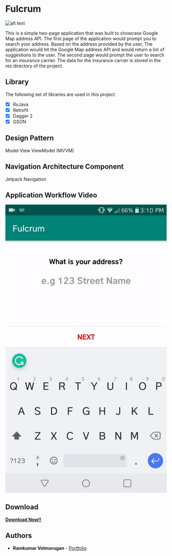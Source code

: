 # Fulcrum

![alt text](http://icons.iconarchive.com/icons/alecive/flatwoken/128/Apps-Google-Maps-icon.png)

This is a simple two-page application that was built to showcase Google Map address API. The first page of the application would prompt you to search your address. Based on the address provided by the user, The application would hit the Google Map address API and would return a list of suggestions to the user. The second page would prompt the user to search for an insurance carrier. The data for the insurance carrier is stored in the res directory of the project.

## Library
The following set of libraries are used in this project

- [x] RxJava
- [x] Retrofit
- [x] Dagger 2
- [x] GSON

## Design Pattern
 Model View ViewModel (MVVM)

## Navigation Architecture Component
Jetpack Navigation

## Application Workflow Video
![](sample_video.gif)

## Download
<strong>
<a href="https://github.com/spkdroid/Fulcrum/blob/master/app-debug.apk">Download Now!!</a>
</strong>

## Authors

* **Ramkumar Velmurugan** - <a href="http://www.spkdroid.com/CV/">Portfolio</a>

